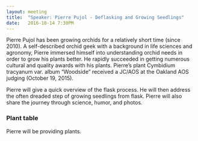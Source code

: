 ```yaml
---
layout: meeting
title:  "Speaker: Pierre Pujol - Deflasking and Growing Seedlings"
date:   2016-10-14 7:30PM
---
```

Pierre Pujol has been growing orchids for a relatively short time
(since 2010).  A self-described orchid geek with a background in
life sciences and agronomy, Pierre immersed himself into understanding
orchid needs in order to grow his plants better.  He rapidly succeeded
in getting numerous cultural and quality awards with his plants.
Pierre’s plant Cymbidium tracyanum var. album “Woodside” received
a JC/AOS at the Oakland AOS judging (October 19, 2015).

Pierre will give a quick overview of the flask process. He will
then address the often dreaded step of growing seedlings from flask.
Pierre will also share the journey through science, humor, and
photos.

### Plant table

Pierre will be providing plants.
